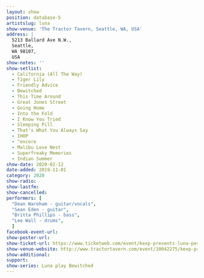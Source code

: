 ```yaml
---
layout: show
position: database-5
artistslug: luna
show-venue: 'The Tractor Tavern, Seattle, WA, USA'
address: |
  5213 Ballard Ave N.W.,
  Seattle, 
  WA 98107,
  USA
show-notes: ''
show-setlist: 
  - California (All The Way)
  - Tiger Lily
  - Friendly Advice 
  - Bewitched
  - This Time Around
  - Great Jones Street
  - Going Home
  - Into the Fold
  - I Know You Tried
  - Sleeping Pill
  - That's What You Always Say
  - IHOP
  - ^encore
  - Malibu Love Nest
  - Superfreaky Memories
  - Indian Summer
show-date: 2020-02-12
date-added: 2019-11-01
category: 2020
show-radio: 
show-lastfm: 
show-cancelled: 
performers: [
  "Dean Wareham - guitar/vocals",
  "Sean Eden - guitar",
  "Britta Phillips - bass",
  "Lee Wall - drums",
  ]
facebook-event-url: 
show-poster-url: 
show-ticket-url: https://www.ticketweb.com/event/kexp-presents-luna-performing-bewitched-tractor-tickets/10042275?pl=tractor
show-venue-website: http://www.tractortavern.com/event/10042275/kexp-presents-luna-performing-bewitched-w-guests/
show-additional: 
support:
show-series: Luna play Bewitched
---
```

